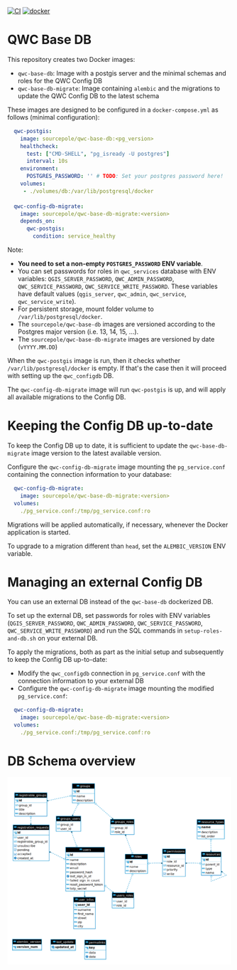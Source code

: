 [![CI](https://github.com/qwc-services/qwc-base-db/actions/workflows/qwc-base-db.yml/badge.svg)](https://github.com/qwc-services/qwc-base-db/actions)
[![docker](https://img.shields.io/docker/v/sourcepole/qwc-base-db-migrate?label=qwc-base-db-migrate%20image&sort=semver)](https://hub.docker.com/r/sourcepole/qwc-base-db)

QWC Base DB
===========

This repository creates two Docker images:

* `qwc-base-db`: Image with a postgis server and the minimal schemas and roles for the QWC Config DB
* `qwc-base-db-migrate`: Image containing `alembic` and the migrations to update the QWC Config DB to the latest schema

These images are designed to be configured in a `docker-compose.yml` as follows (minimal configuration):

```yml
  qwc-postgis:
    image: sourcepole/qwc-base-db:<pg_version>
    healthcheck:
      test: ["CMD-SHELL", "pg_isready -U postgres"]
      interval: 10s
    environment:
      POSTGRES_PASSWORD: '' # TODO: Set your postgres password here!
    volumes:
     - ./volumes/db:/var/lib/postgresql/docker

  qwc-config-db-migrate:
    image: sourcepole/qwc-base-db-migrate:<version>
    depends_on:
      qwc-postgis:
        condition: service_healthy
```

Note:

* **You need to set a non-empty `POSTGRES_PASSWORD` ENV variable**.
* You can set passwords for roles in `qwc_services` database with ENV variables: `QGIS_SERVER_PASSWORD`, `QWC_ADMIN_PASSWORD`, `QWC_SERVICE_PASSWORD`, `QWC_SERVICE_WRITE_PASSWORD`. These variables have default values (`qgis_server`, `qwc_admin`, `qwc_service`, `qwc_service_write`).
* For persistent storage, mount folder volume to `/var/lib/postgresql/docker`.
* The `sourcepole/qwc-base-db` images are versioned according to the Postgres major version (i.e. 13, 14, 15, ...).
* The `sourcepole/qwc-base-db-migrate` images are versioned by date (`vYYYY.MM.DD`)

When the `qwc-postgis` image is run, then it checks whether `/var/lib/postgresql/docker` is empty.
If that's the case then it will proceed with setting up the
`qwc_configdb` DB.

The `qwc-config-db-migrate` image will run `qwc-postgis` is up, and will apply all available migrations to the Config DB.

# Keeping the Config DB up-to-date

To keep the Config DB up to date, it is sufficient to update the `qwc-base-db-migrate` image version to the latest available version.

Configure the `qwc-config-db-migrate` image mounting the `pg_service.conf` containing the connection information to your database:

```yml
  qwc-config-db-migrate:
    image: sourcepole/qwc-base-db-migrate:<version>
  volumes:
    ./pg_service.conf:/tmp/pg_service.conf:ro
```

Migrations will be applied automatically, if necessary, whenever the Docker application is started.

To upgrade to a migration different than `head`, set the `ALEMBIC_VERSION` ENV variable.

# Managing an external Config DB

You can use an external DB instead of the `qwc-base-db` dockerized DB.

To set up the external DB, set passwords for roles with ENV variables (`QGIS_SERVER_PASSWORD`, `QWC_ADMIN_PASSWORD`, `QWC_SERVICE_PASSWORD`, `QWC_SERVICE_WRITE_PASSWORD`) and run the SQL commands in `setup-roles-and-db.sh` on your external DB.

To apply the migrations, both as part as the initial setup and subsequently to keep the Config DB up-to-date:

* Modify the `qwc_configdb` connection in `pg_service.conf` with the connection information to your external DB
* Configure the `qwc-config-db-migrate` image mounting the modified `pg_service.conf`:

```yml
  qwc-config-db-migrate:
    image: sourcepole/qwc-base-db-migrate:<version>
  volumes:
    ./pg_service.conf:/tmp/pg_service.conf:ro
```

# DB Schema overview

![er-diagram](er-diagram.png)
